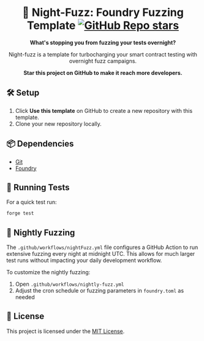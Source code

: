 # <h1 align="center">🌙 Night-Fuzz: Foundry Fuzzing Template  [![GitHub Repo stars](https://img.shields.io/github/stars/Patronum-Labs/night-fuzz?style=social)](https://github.com/Patronum-Labs/night-fuzz)</h1> 

<p align="center"><b>What's stopping you from fuzzing your tests overnight?</b></p>

<p align="center">Night-fuzz is a template for turbocharging your smart contract testing with overnight fuzz campaigns.</p>
<p align="center"><b>Star this project on GitHub to make it reach more developers.</b></p> 

## 🛠 Setup

1. Click **Use this template** on GitHub to create a new repository with this template.
2. Clone your new repository locally.

## 📦 Dependencies

- [Git](https://git-scm.com)
- [Foundry](https://github.com/foundry-rs/foundry)

## 🧪 Running Tests

For a quick test run:

```bash
forge test
```

## 🌙 Nightly Fuzzing

The `.github/workflows/nightFuzz.yml` file configures a GitHub Action to run extensive fuzzing every night at midnight UTC. This allows for much larger test runs without impacting your daily development workflow.

To customize the nightly fuzzing:
1. Open `.github/workflows/nightly-fuzz.yml`
2. Adjust the cron schedule or fuzzing parameters in `foundry.toml` as needed

## 📜 License

This project is licensed under the [MIT License](LICENSE).

